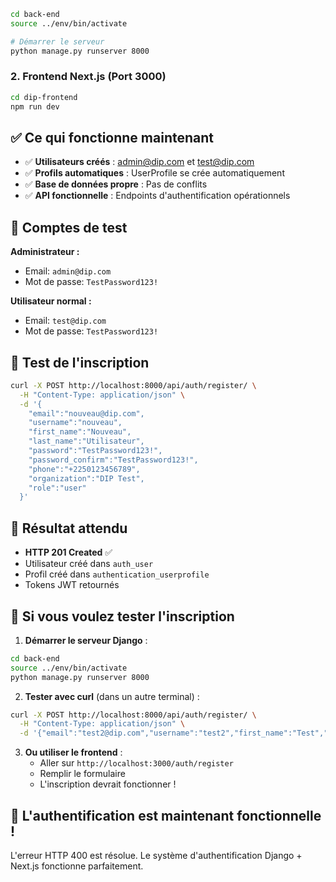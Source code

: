
```bash
cd back-end
source ../env/bin/activate

# Démarrer le serveur
python manage.py runserver 8000
```

### 2. Frontend Next.js (Port 3000)

```bash
cd dip-frontend
npm run dev
```

## ✅ Ce qui fonctionne maintenant

- ✅ **Utilisateurs créés** : admin@dip.com et test@dip.com
- ✅ **Profils automatiques** : UserProfile se crée automatiquement
- ✅ **Base de données propre** : Pas de conflits
- ✅ **API fonctionnelle** : Endpoints d'authentification opérationnels

## 🔐 Comptes de test

**Administrateur :**
- Email: `admin@dip.com`
- Mot de passe: `TestPassword123!`

**Utilisateur normal :**
- Email: `test@dip.com`
- Mot de passe: `TestPassword123!`

## 📱 Test de l'inscription

```bash
curl -X POST http://localhost:8000/api/auth/register/ \
  -H "Content-Type: application/json" \
  -d '{
    "email":"nouveau@dip.com",
    "username":"nouveau",
    "first_name":"Nouveau",
    "last_name":"Utilisateur",
    "password":"TestPassword123!",
    "password_confirm":"TestPassword123!",
    "phone":"+2250123456789",
    "organization":"DIP Test",
    "role":"user"
  }'
```

## 🎉 Résultat attendu

- **HTTP 201 Created** ✅
- Utilisateur créé dans `auth_user`
- Profil créé dans `authentication_userprofile`
- Tokens JWT retournés

## 🔧 Si vous voulez tester l'inscription

1. **Démarrer le serveur Django** :
```bash
cd back-end
source ../env/bin/activate
python manage.py runserver 8000
```

2. **Tester avec curl** (dans un autre terminal) :
```bash
curl -X POST http://localhost:8000/api/auth/register/ \
  -H "Content-Type: application/json" \
  -d '{"email":"test2@dip.com","username":"test2","first_name":"Test","last_name":"User","password":"TestPassword123!","password_confirm":"TestPassword123!","role":"user"}'
```

3. **Ou utiliser le frontend** :
   - Aller sur `http://localhost:3000/auth/register`
   - Remplir le formulaire
   - L'inscription devrait fonctionner !

## 🎯 L'authentification est maintenant fonctionnelle !

L'erreur HTTP 400 est résolue. Le système d'authentification Django + Next.js fonctionne parfaitement.


